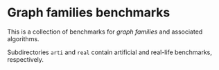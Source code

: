 # Graph families benchmarks

This is a collection of benchmarks for _graph families_ and associated algorithms.

Subdirectories `arti` and `real` contain artificial and real-life benchmarks, respectively.
